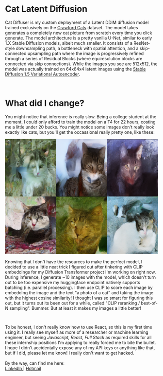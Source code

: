 <h1>Cat Latent Diffusion</h1>

 Cat Diffuser is my custom deployment of a Latent DDIM diffusion model trained exclusively on the 
      <a className="minilink" target="_blank" href='https://www.kaggle.com/datasets/crawford/cat-dataset'> Crawford Cats</a> dataset.
      The model takes generates a completely new cat picture from scratch every time you click generate.
      The model architecture is a pretty vanilla U-Net, similar to early 1.X Stable Diffusion models, albeit much smaller. It consists of a ResNet-style downsampling path, a bottleneck with spatial attention, and a skip-connected upsampling path
      where the image is progressively refined through a series of Residual Blocks (where equiresolution blocks are connected via skip connections).
      While the images you see are 512x512, the model was actually trained on 64x64x4 latent images using the 
      <a className='minilink' target="_blank" href="https://huggingface.co/stable-diffusion-v1-5/stable-diffusion-v1-5"> Stable Diffusion 1.5 Variational Autoencoder</a>.
    </p>
    <br/>
    <h1 className='subtitle'>What did I change?</h1>
    <p className='text-center max-w-3xl mx-auto'>
      You might notice that inference is really slow. Being a college student at the moment,
      I could only afford to train the model on a T4 for 22 hours, costing me a little under 20 bucks.
      You might notice some images don't really look exactly like cats, but you'll get the occassional
      really pretty one, like these:
    </p>
    <img className='kitties' src="https://github.com/lexhacke/Cats-Latent-Diffuser/blob/main/Model/cutest_cats.png?raw=true"/>
    <br/>
    <p className='text-center max-w-3xl mx-auto'>
      Knowing that I don't have the resources to make the perfect model, I decided to use a little neat trick I figured out after tinkering with CLIP embeddings for my
      Diffusion Transformer project I'm working on right now. During inference, I generate ~10 images with the model, which doesn't turn out to be too expensive my huggingface endpoint
      natively supports batching (i.e. parallel processing). I then use CLIP to score each image by embedding the image and the text "a photo of a cat" and taking the image with
      the highest cosine similarity! I thought I was so smart for figuring this out, but it turns out its been out for a while, called "CLIP reranking / best-of-N sampling". Bummer.
      But at least it makes my images a little better!
    </p>
    <br/>
    <p className='text-center max-w-3xl mx-auto'>
      To be honest, I don't really know how to use React, so this is my first time using it. I really see myself as more of a researcher or machine learning engineer, but seeing 
      <em> Javascript, React, Full Stack</em> as required skills for all these internship positions I'm applying to really forced me to bite the bullet. I hope I didn't accidentally expose
      any of my API keys or anything like that, but if I did, please let me know! I really don't want to get hacked.
      <br/><br/>
      By the way, can find me here:
      <br/>
      <a className='minilink' target="_blank" href="https://www.linkedin.com/in/lex-hackett-2b89612b3/"> LinkedIn </a> |
      <a className='minilink' target="_blank" href="https://lex.hackett@hotmail.com"> Hotmail </a>
